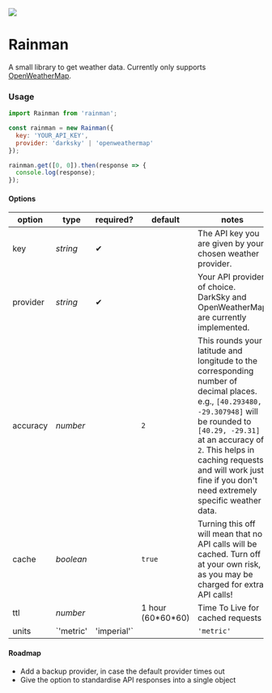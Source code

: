![](https://travis-ci.org/DronoRobotics/rainman.svg?branch=master)


# Rainman

A small library to get weather data. Currently only supports [OpenWeatherMap](http://openweathermap.org).

### Usage

```javascript
import Rainman from 'rainman';

const rainman = new Rainman({
  key: 'YOUR_API_KEY',
  provider: 'darksky' | 'openweathermap'
});

rainman.get([0, 0]).then(response => {
  console.log(response);
});
```

#### Options

| option   | type      | required? | default     | notes
|----------|-----------|-----------|-------------|-------|
| key      | *string*  | ✔         |             | The API key you are given by your chosen weather provider. |
| provider | *string*  | ✔         |             | Your API provider of choice. DarkSky and OpenWeatherMap are currently implemented. |
| accuracy | *number*  |           | `2`         | This rounds your latitude and longitude to the corresponding number of decimal places. e.g., `[40.293480, -29.307948]` will be rounded to `[40.29, -29.31]` at an accuracy of `2`. This helps in caching requests and will work just fine if you don't need extremely specific weather data. |
| cache    | *boolean* |           | `true`      | Turning this off will mean that no API calls will be cached. Turn off at your own risk, as you may be charged for extra API calls! |
| ttl      | *number*  |           | 1 hour (60\*60\*60)      | Time To Live for cached requests |
| units    | `'metric' | 'imperial'`  |           | `'metric'` |  |

#### Roadmap

*   Add a backup provider, in case the default provider times out
*   Give the option to standardise API responses into a single object
